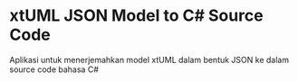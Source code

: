 # xtUML JSON Model to C# Source Code
Aplikasi untuk menerjemahkan model xtUML dalam bentuk JSON ke dalam source code bahasa C#
